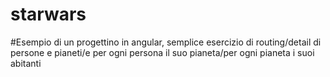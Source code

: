 # starwars
#Esempio di un progettino in angular, semplice esercizio di routing/detail di persone e pianeti/e per ogni persona il suo pianeta/per ogni pianeta i suoi abitanti
